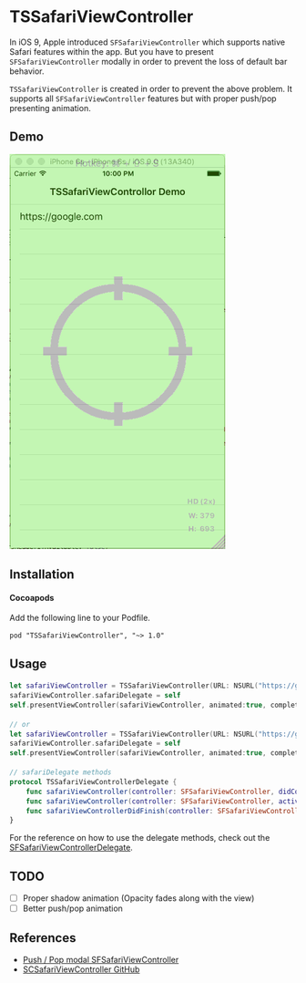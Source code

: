 # TSSafariViewController

In iOS 9, Apple introduced `SFSafariViewController` which supports
native Safari features within the app.  But you have to present
`SFSafariViewController` modally in order to prevent the loss of default
bar behavior.

`TSSafariViewController` is created in order to prevent the above problem.
It supports all `SFSafariViewController` features but with proper
push/pop presenting animation.

## Demo

![TSSafariViewController Example](Assets/Demo.gif)

## Installation

#### Cocoapods

Add the following line to your Podfile.

```
pod "TSSafariViewController", "~> 1.0"
```

## Usage

``` swift
let safariViewController = TSSafariViewController(URL: NSURL("https://google.com")!)
safariViewController.safariDelegate = self
self.presentViewController(safariViewController, animated:true, completion: nil)

// or
let safariViewController = TSSafariViewController(URL: NSURL("https://google.com")!, entersReaderIfAvailable: true)
safariViewController.safariDelegate = self
self.presentViewController(safariViewController, animated:true, completion: nil)

// safariDelegate methods
protocol TSSafariViewControllerDelegate {
    func safariViewController(controller: SFSafariViewController, didCompleteInitialLoad didLoadSuccessfully: Bool)
    func safariViewController(controller: SFSafariViewController, activityItemsForURL URL: NSURL, title: String?) -> [UIActivity]
    func safariViewControllerDidFinish(controller: SFSafariViewController)
}
```

For the reference on how to use the delegate methods, check out the [SFSafariViewControllerDelegate](https://developer.apple.com/library/prerelease/ios/documentation/SafariServices/Reference/SFSafariViewControllerDelegate/index.html#//apple_ref/swift/intf/c:objc(pl)SFSafariViewControllerDelegate).

## TODO

- [ ] Proper shadow animation (Opacity fades along with the view)
- [ ] Better push/pop animation

## References

- [Push / Pop modal SFSafariViewController](http://www.stringcode.co.uk/push-pop-modal-sfsafariviewcontroller-hacking-swipe-from-edge-gesture/)
- [SCSafariViewController GitHub](https://github.com/stringcode86/SCSafariViewController)

